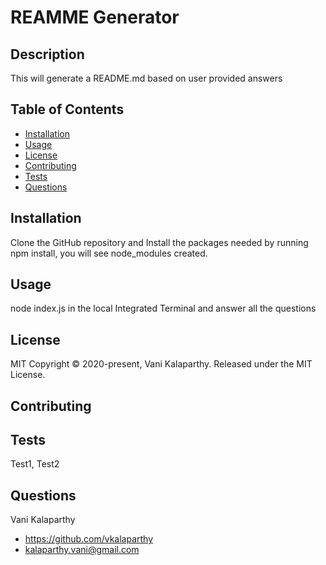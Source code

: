 # REAMME Generator
## Description
This will generate a README.md based on user provided answers
## Table of Contents
* [Installation](#installation)
* [Usage](#usage)
* [License](#license)
* [Contributing](#contributing)
* [Tests](#tests)
* [Questions](#questions)
## Installation
Clone the GitHub repository and Install the packages needed by running npm install, you will see node_modules created.
## Usage
node index.js in the local Integrated Terminal and answer all the questions
## License
MIT
Copyright © 2020-present, Vani Kalaparthy. Released under the MIT License.
## Contributing
## Tests
Test1, Test2
## Questions
Vani Kalaparthy
  * https://github.com/vkalaparthy
  * kalaparthy.vani@gmail.com
    